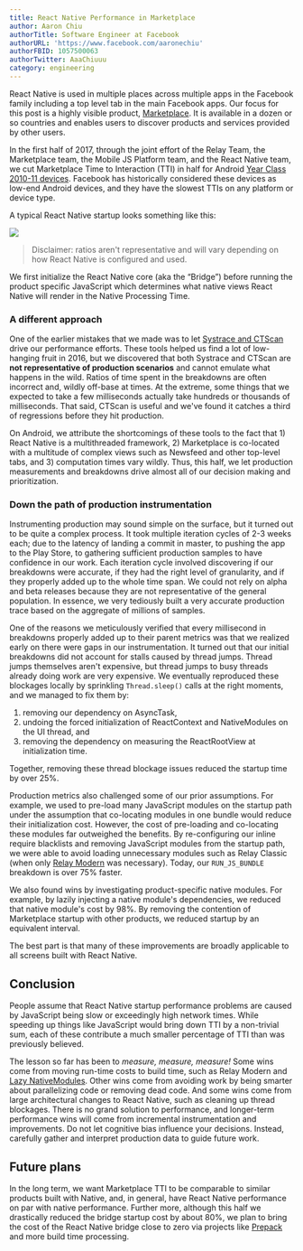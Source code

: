 ```yaml
---
title: React Native Performance in Marketplace
author: Aaron Chiu
authorTitle: Software Engineer at Facebook
authorURL: 'https://www.facebook.com/aaronechiu'
authorFBID: 1057500063
authorTwitter: AaaChiuuu
category: engineering
---
```


React Native is used in multiple places across multiple apps in the Facebook family including a top level tab in the main Facebook apps. Our focus for this post is a highly visible product, [Marketplace](https://newsroom.fb.com/news/2016/10/introducing-marketplace-buy-and-sell-with-your-local-community/). It is available in a dozen or so countries and enables users to discover products and services provided by other users.

In the first half of 2017, through the joint effort of the Relay Team, the Marketplace team, the Mobile JS Platform team, and the React Native team, we cut Marketplace Time to Interaction (TTI) in half for Android [Year Class 2010-11 devices](https://code.facebook.com/posts/307478339448736/year-class-a-classification-system-for-android/). Facebook has historically considered these devices as low-end Android devices, and they have the slowest TTIs on any platform or device type.

A typical React Native startup looks something like this:

![](./assets/RNPerformanceStartup.png)

> Disclaimer: ratios aren't representative and will vary depending on how React Native is configured and used.

We first initialize the React Native core (aka the “Bridge”) before running the product specific JavaScript which determines what native views React Native will render in the Native Processing Time.

### A different approach

One of the earlier mistakes that we made was to let [Systrace and CTScan](https://code.facebook.com/posts/747457662026706/performance-instrumentation-for-android-apps/) drive our performance efforts. These tools helped us find a lot of low-hanging fruit in 2016, but we discovered that both Systrace and CTScan are **not representative of production scenarios** and cannot emulate what happens in the wild. Ratios of time spent in the breakdowns are often incorrect and, wildly off-base at times. At the extreme, some things that we expected to take a few milliseconds actually take hundreds or thousands of milliseconds. That said, CTScan is useful and we've found it catches a third of regressions before they hit production.

On Android, we attribute the shortcomings of these tools to the fact that 1) React Native is a multithreaded framework, 2) Marketplace is co-located with a multitude of complex views such as Newsfeed and other top-level tabs, and 3) computation times vary wildly. Thus, this half, we let production measurements and breakdowns drive almost all of our decision making and prioritization.

### Down the path of production instrumentation

Instrumenting production may sound simple on the surface, but it turned out to be quite a complex process. It took multiple iteration cycles of 2-3 weeks each; due to the latency of landing a commit in master, to pushing the app to the Play Store, to gathering sufficient production samples to have confidence in our work. Each iteration cycle involved discovering if our breakdowns were accurate, if they had the right level of granularity, and if they properly added up to the whole time span. We could not rely on alpha and beta releases because they are not representative of the general population. In essence, we very tediously built a very accurate production trace based on the aggregate of millions of samples.

One of the reasons we meticulously verified that every millisecond in breakdowns properly added up to their parent metrics was that we realized early on there were gaps in our instrumentation. It turned out that our initial breakdowns did not account for stalls caused by thread jumps. Thread jumps themselves aren't expensive, but thread jumps to busy threads already doing work are very expensive. We eventually reproduced these blockages locally by sprinkling `Thread.sleep()` calls at the right moments, and we managed to fix them by:

1. removing our dependency on AsyncTask,
2. undoing the forced initialization of ReactContext and NativeModules on the UI thread, and
3. removing the dependency on measuring the ReactRootView at initialization time.

Together, removing these thread blockage issues reduced the startup time by over 25%.

Production metrics also challenged some of our prior assumptions. For example, we used to pre-load many JavaScript modules on the startup path under the assumption that co-locating modules in one bundle would reduce their initialization cost. However, the cost of pre-loading and co-locating these modules far outweighed the benefits. By re-configuring our inline require blacklists and removing JavaScript modules from the startup path, we were able to avoid loading unnecessary modules such as Relay Classic (when only [Relay Modern](https://relay.dev/docs/new-in-relay-modern) was necessary). Today, our `RUN_JS_BUNDLE` breakdown is over 75% faster.

We also found wins by investigating product-specific native modules. For example, by lazily injecting a native module's dependencies, we reduced that native module's cost by 98%. By removing the contention of Marketplace startup with other products, we reduced startup by an equivalent interval.

The best part is that many of these improvements are broadly applicable to all screens built with React Native.

## Conclusion

People assume that React Native startup performance problems are caused by JavaScript being slow or exceedingly high network times. While speeding up things like JavaScript would bring down TTI by a non-trivial sum, each of these contribute a much smaller percentage of TTI than was previously believed.

The lesson so far has been to _measure, measure, measure!_ Some wins come from moving run-time costs to build time, such as Relay Modern and [Lazy NativeModules](https://github.com/facebook/react-native/commit/797ca6c219b2a44f88f10c61d91e8cc21e2f306e). Other wins come from avoiding work by being smarter about parallelizing code or removing dead code. And some wins come from large architectural changes to React Native, such as cleaning up thread blockages. There is no grand solution to performance, and longer-term performance wins will come from incremental instrumentation and improvements. Do not let cognitive bias influence your decisions. Instead, carefully gather and interpret production data to guide future work.

## Future plans

In the long term, we want Marketplace TTI to be comparable to similar products built with Native, and, in general, have React Native performance on par with native performance. Further more, although this half we drastically reduced the bridge startup cost by about 80%, we plan to bring the cost of the React Native bridge close to zero via projects like [Prepack](https://prepack.io/) and more build time processing.
